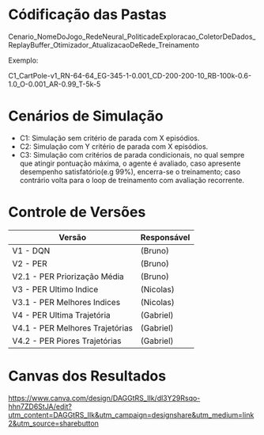 # Códificação das Pastas
Cenario_NomeDoJogo_RedeNeural_PoliticadeExploracao_ColetorDeDados_ReplayBuffer_Otimizador_AtualizacaoDeRede_Treinamento

Exemplo:

C1_CartPole-v1_RN-64-64_EG-345-1-0.001_CD-200-200-10_RB-100k-0.6-1.0_O-0.001_AR-0.99_T-5k-5

# Cenários de Simulação
* C1: Simulação sem critério de parada com X episódios.
* C2: Simulação com Y critério de parada com X episódios.
* C3: Simulação com critérios de parada condicionais, no qual sempre que atingir pontuação máxima, o agente é avaliado, caso apresente desempenho satisfatório(e.g 99%), encerra-se o treinamento; caso contrário volta para o loop de treinamento com avaliação recorrente.

# Controle de Versões 
| Versão | Responsável |
|--------|-------------|
|V1 - DQN |                                                                          (Bruno)|
|V2 - PER    |                                                                       (Bruno)|
|V2.1 - PER Priorização Média    |                                                                       (Bruno)|
|V3 - PER Ultimo Indice |                                                            (Nicolas)|
|V3.1 - PER Melhores Indices    |                                                      (Nicolas)|
|V4 - PER Ultima Trajetória   |                                                      (Gabriel)|
|V4.1 - PER Melhores Trajetórias    |                                                  (Gabriel)|
|V4.2 - PER Piores Trajetórias  |                                                      (Gabriel)|

# Canvas dos Resultados
https://www.canva.com/design/DAGGtRS_IIk/dl3Y29Rsqo-hhn7ZD6StJA/edit?utm_content=DAGGtRS_IIk&utm_campaign=designshare&utm_medium=link2&utm_source=sharebutton
